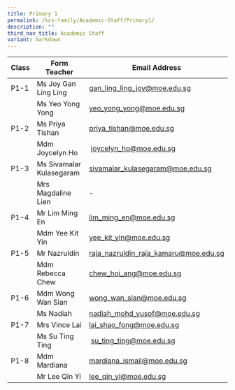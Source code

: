 ```yaml
---
title: Primary 1
permalink: /kcs-family/Academic-Staff/Primary1/
description: ""
third_nav_title: Academic Staff
variant: markdown
---
```

| Class | Form Teacher | Email Address |
| -------- | -------- | -------- |
| P1-1     | Ms Joy Gan Ling Ling | gan_ling_ling_joy@moe.edu.sg  |
|      | Ms Yeo Yong Yong     | yeo_yong_yong@moe.edu.sg   |
| P1-2     | Ms Priya Tishan     | priya_tishan@moe.edu.sg   |
|      | Mdm Joycelyn Ho    |  joycelyn_ho@moe.edu.sg   |
| P1-3     | Ms Sivamalar Kulasegaram   | sivamalar_kulasegaram@moe.edu.sg   |
|      | Mrs Magdaline Lien     |  -    |
| P1-4     | Mr Lim Ming En     | lim_ming_en@moe.edu.sg     |
|      | Mdm Yee Kit Yin    | yee_kit_yin@moe.edu.sg     |
| P1-5     | Mr Nazruldin     | raja_nazruldin_raja_kamaru@moe.edu.sg     |
|     | Mdm Rebecca Chew     | chew_hoi_ang@moe.edu.sg     |
| P1-6     | Mdm Wong Wan Sian     | wong_wan_sian@moe.edu.sg     |
|      | Ms Nadiah    | nadiah_mohd_yusof@moe.edu.sg     |
| P1-7     | Mrs Vince Lai    | lai_shao_fong@moe.edu.sg     |
|      | Ms Su Ting Ting     |   su_ting_ting@moe.edu.sg    |
| P1-8     | Mdm Mardiana     | mardiana_ismail@moe.edu.sg     |
|      | Mr Lee Qin Yi     | lee_qin_yi@moe.edu.sg     |

